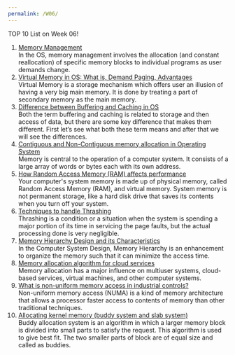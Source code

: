 ```yaml
---
permalink: /W06/
---
```


TOP 10 List on Week 06!

1. [Memory Management](https://whatis.techtarget.com/definition/memory-management)<br>
In the OS, memory management involves the allocation (and constant reallocation) of specific memory blocks to individual programs as user demands change.<br>
2. [Virtual Memory in OS: What is, Demand Paging, Advantages](https://www.guru99.com/virtual-memory-in-operating-system.html)<br>
Virtual Memory is a storage mechanism which offers user an illusion of having a very big main memory. It is done by treating a part of secondary memory as the main memory.<br>
3. [Difference between Buffering and Caching in OS](https://www.geeksforgeeks.org/difference-between-buffering-and-caching-in-os/)<br>
Both the term buffering and caching is related to storage and then access of data, but there are some key difference that makes them different. First let’s see what both these term means and after that we will see the differences.<br>
4. [Contiguous and Non-Contiguous memory allocation in Operating System](https://www.includehelp.com/operating-systems/contiguous-and-non-contiguous-memory-allocation.aspx)<br>
Memory is central to the operation of a computer system. It consists of a large array of words or bytes each with its own address.<br>
5. [How Random Access Memory (RAM) affects performance](https://www.dell.com/support/article/en-id/sln179266/how-random-access-memory-ram-affects-performance?lang=en)<br>
Your computer's system memory is made up of physical memory, called Random Access Memory (RAM), and virtual memory. System memory is not permanent storage, like a hard disk drive that saves its contents when you turn off your system.<br>
6. [Techniques to handle Thrashing](https://www.geeksforgeeks.org/techniques-to-handle-thrashing/)<br>
Thrashing is a condition or a situation when the system is spending a major portion of its time in servicing the page faults, but the actual processing done is very negligible.<br>
7. [Memory Hierarchy Design and its Characteristics](https://www.geeksforgeeks.org/memory-hierarchy-design-and-its-characteristics/)<br>
In the Computer System Design, Memory Hierarchy is an enhancement to organize the memory such that it can minimize the access time. <br>
8. [Memory allocation algorithm for cloud services](https://link.springer.com/article/10.1007/s11227-017-2069-8)<br>
Memory allocation has a major influence on multiuser systems, cloud-based services, virtual machines, and other computer systems.<br>
9. [What is non-uniform memory access in industrial controls?](https://www.motioncontroltips.com/what-is-non-uniform-memory-access-in-industrial-controls/)<br>
Non-uniform memory access (NUMA) is a kind of memory architecture that allows a processor faster access to contents of memory than other traditional techniques.<br>
10. [Allocating kernel memory (buddy system and slab system)](https://www.geeksforgeeks.org/operating-system-allocating-kernel-memory-buddy-system-slab-system/)<br>
Buddy allocation system is an algorithm in which a larger memory block is divided into small parts to satisfy the request. This algorithm is used to give best fit. The two smaller parts of block are of equal size and called as buddies.<br>
